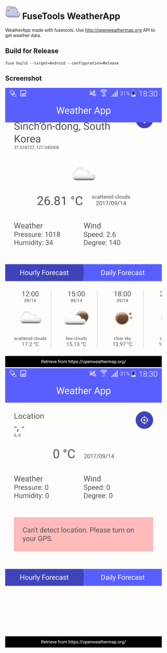 # ![logo](Assets/AppIcon/mdpi.png) FuseTools WeatherApp
WeatherApp made with fusetools. Use http://openweathermap.org API to get weather data. 

## Build for Release
```
fuse build --target=Android --configuration=Release
```

## Screenshot
![screenshot.PNG](./Screenshots/screenshot-v1.0-c.PNG)
![screenshot.PNG](./Screenshots/screenshot-v1.0-b.PNG)
